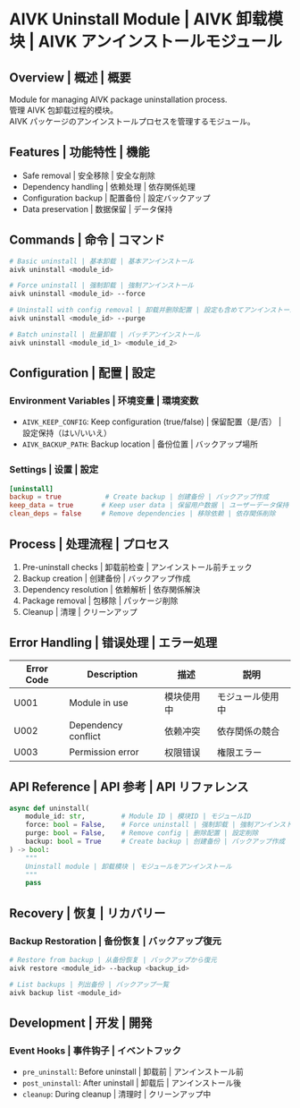 # AIVK Uninstall Module | AIVK 卸载模块 | AIVK アンインストールモジュール

## Overview | 概述 | 概要

Module for managing AIVK package uninstallation process.  
管理 AIVK 包卸载过程的模块。  
AIVK パッケージのアンインストールプロセスを管理するモジュール。

## Features | 功能特性 | 機能

- Safe removal | 安全移除 | 安全な削除
- Dependency handling | 依赖处理 | 依存関係処理
- Configuration backup | 配置备份 | 設定バックアップ
- Data preservation | 数据保留 | データ保持

## Commands | 命令 | コマンド

```bash
# Basic uninstall | 基本卸载 | 基本アンインストール
aivk uninstall <module_id>

# Force uninstall | 强制卸载 | 強制アンインストール
aivk uninstall <module_id> --force

# Uninstall with config removal | 卸载并删除配置 | 設定も含めてアンインストール
aivk uninstall <module_id> --purge

# Batch uninstall | 批量卸载 | バッチアンインストール
aivk uninstall <module_id_1> <module_id_2>
```

## Configuration | 配置 | 設定

### Environment Variables | 环境变量 | 環境変数

- `AIVK_KEEP_CONFIG`: Keep configuration (true/false) | 保留配置（是/否） | 設定保持（はい/いいえ）
- `AIVK_BACKUP_PATH`: Backup location | 备份位置 | バックアップ場所

### Settings | 设置 | 設定

```toml
[uninstall]
backup = true           # Create backup | 创建备份 | バックアップ作成
keep_data = true       # Keep user data | 保留用户数据 | ユーザーデータ保持
clean_deps = false     # Remove dependencies | 移除依赖 | 依存関係削除
```

## Process | 处理流程 | プロセス

1. Pre-uninstall checks | 卸载前检查 | アンインストール前チェック
2. Backup creation | 创建备份 | バックアップ作成
3. Dependency resolution | 依赖解析 | 依存関係解決
4. Package removal | 包移除 | パッケージ削除
5. Cleanup | 清理 | クリーンアップ

## Error Handling | 错误处理 | エラー処理

| Error Code | Description | 描述 | 説明 |
|------------|-------------|------|------|
| U001 | Module in use | 模块使用中 | モジュール使用中 |
| U002 | Dependency conflict | 依赖冲突 | 依存関係の競合 |
| U003 | Permission error | 权限错误 | 権限エラー |

## API Reference | API 参考 | API リファレンス

```python
async def uninstall(
    module_id: str,         # Module ID | 模块ID | モジュールID
    force: bool = False,    # Force uninstall | 强制卸载 | 強制アンインストール
    purge: bool = False,    # Remove config | 删除配置 | 設定削除
    backup: bool = True     # Create backup | 创建备份 | バックアップ作成
) -> bool:
    """
    Uninstall module | 卸载模块 | モジュールをアンインストール
    """
    pass
```

## Recovery | 恢复 | リカバリー

### Backup Restoration | 备份恢复 | バックアップ復元

```bash
# Restore from backup | 从备份恢复 | バックアップから復元
aivk restore <module_id> --backup <backup_id>

# List backups | 列出备份 | バックアップ一覧
aivk backup list <module_id>
```

## Development | 开发 | 開発

### Event Hooks | 事件钩子 | イベントフック

- `pre_uninstall`: Before uninstall | 卸载前 | アンインストール前
- `post_uninstall`: After uninstall | 卸载后 | アンインストール後
- `cleanup`: During cleanup | 清理时 | クリーンアップ中
